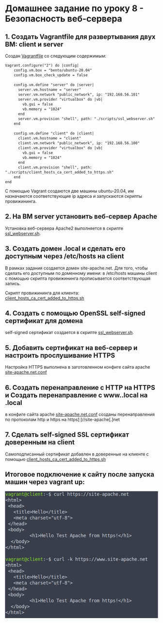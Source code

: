 # Домашнее задание по уроку 8 - Безопасность веб-сервера

## 1. Создать Vagrantfile для развертывания двух ВМ: client и server

Создан [Vagrantfile](./webservers/Vagrantfile) со следующим содержимым:

```
Vagrant.configure("2") do |config|
    config.vm.box = "bento/ubuntu-20.04"
    config.vm.box_check_update = false    

    config.vm.define "server" do |server|
      server.vm.hostname = "server"
      server.vm.network "public_network", ip: "192.168.56.101"
      server.vm.provider "virtualbox" do |vb|
        vb.gui = false
        vb.memory = "1024"
      end
      server.vm.provision "shell", path: "./scripts/ssl_webserver.sh"
    end

    config.vm.define "client" do |client|
      client.vm.hostname = "client"
      client.vm.network "public_network", ip: "192.168.56.100"
      client.vm.provider "virtualbox" do |vb|
        vb.gui = false
        vb.memory = "1024"
      end     
      client.vm.provision "shell", path: "./scripts/client_hosts_ca_cert_added_to_https.sh"
    end
end
```

С помощью Vagrant создаются две машины ubuntu-20.04, им назначаются соответствующие ip адреса и запускаются скрипты провижининга.

## 2. На ВМ server установить веб-сервер Apache

Установка веб-сервера Apache2 выполняется в скрипте [ssl_webserver.sh](./webservers/scripts/ssl_webserver.sh).

## 3. Создать домен <name>.local и сделать его доступным через /etc/hosts на client

В рамках задания создается домен site-apache.net. Для того, чтобы сделать его доступным по доменному имени: в /etc/hosts машины client с помощью скрипта провижининга прописывается соответствующая запись.

Скрипт провижининга для клиента: [client_hosts_ca_cert_added_to_https.sh](./webservers/scripts/client_hosts_ca_cert_added_to_https.sh)

## 4. Создать с помощью OpenSSL self-signed сертификат для домена

self-signed сертификат создается в скрипте [ssl_webserver.sh](./webservers/scripts/ssl_webserver.sh).

## 5. Добавить сертификат на веб-сервер и настроить прослушивание HTTPS

Настройка HTTPS выполнена в заготовленном конфиге сайта apache [site-apache.net.conf](./webservers/site-apache.net.conf)

## 6. Создать перенаправление с HTTP на HTTPS и Создать перенаправление с www.<name>.local на <name>.local

в конфиге сайта apache [site-apache.net.conf](./webservers/site-apache.net.conf) созданы перенаправления по протоколам http и https на https[:]//site-apache[.]net

## 7. Сделать self-signed SSL сертификат доверенным на client

Самоподписанный сертификат добавлен в доверенные на клиенте с помощью [client_hosts_ca_cert_added_to_https.sh](./webservers/scripts/client_hosts_ca_cert_added_to_https.sh)

## Итоговое подключение к сайту после запуска машин через vagrant up:

![curl](./https_curl_site_apache.png)